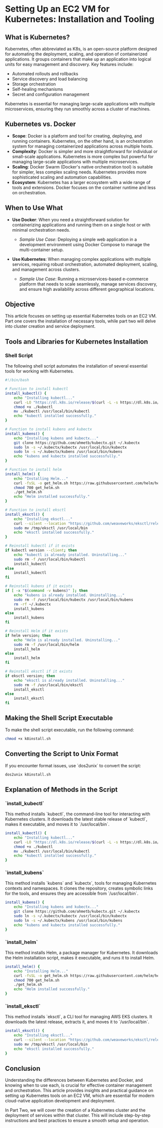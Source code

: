 
# Setting Up an EC2 VM for Kubernetes: Installation and Tooling

## What is Kubernetes?

Kubernetes, often abbreviated as K8s, is an open-source platform designed for automating the deployment, scaling, and operation of containerized applications. It groups containers that make up an application into logical units for easy management and discovery. Key features include:

- Automated rollouts and rollbacks
- Service discovery and load balancing
- Storage orchestration
- Self-healing mechanisms
- Secret and configuration management

Kubernetes is essential for managing large-scale applications with multiple microservices, ensuring they run smoothly across a cluster of machines.

## Kubernetes vs. Docker

- **Scope**: Docker is a platform and tool for creating, deploying, and running containers. Kubernetes, on the other hand, is an orchestration system for managing containerized applications across multiple hosts.
- **Complexity**: Docker is simpler and more straightforward for individual or small-scale applications. Kubernetes is more complex but powerful for managing large-scale applications with multiple microservices.
- **Scaling**: Docker Swarm (Docker's native orchestration tool) is suitable for simpler, less complex scaling needs. Kubernetes provides more sophisticated scaling and automation capabilities.
- **Ecosystem**: Kubernetes has a larger ecosystem with a wide range of tools and extensions. Docker focuses on the container runtime and less on orchestration.

## When to Use What

- **Use Docker**: When you need a straightforward solution for containerizing applications and running them on a single host or with minimal orchestration needs.
  - *Sample Use Case*: Deploying a simple web application in a development environment using Docker Compose to manage the multi-container setup.
  
- **Use Kubernetes**: When managing complex applications with multiple services, requiring robust orchestration, automated deployment, scaling, and management across clusters.
  - *Sample Use Case*: Running a microservices-based e-commerce platform that needs to scale seamlessly, manage services discovery, and ensure high availability across different geographical locations.

## Objective

This article focuses on setting up essential Kubernetes tools on an EC2 VM. Part one covers the installation of necessary tools, while part two will delve into cluster creation and service deployment.

## Tools and Libraries for Kubernetes Installation

### Shell Script

The following shell script automates the installation of several essential tools for working with Kubernetes.

```bash
#!/bin/bash

# Function to install kubectl
install_kubectl() {
    echo "Installing kubectl..."
    curl -LO "https://dl.k8s.io/release/$(curl -L -s https://dl.k8s.io/release/stable.txt)/bin/linux/amd64/kubectl"
    chmod +x ./kubectl
    mv ./kubectl /usr/local/bin/kubectl
    echo "kubectl installed successfully."
}

# Function to install kubens and kubectx
install_kubens() {
    echo "Installing kubens and kubectx..."
    git clone https://github.com/ahmetb/kubectx.git ~/.kubectx
    sudo ln -s ~/.kubectx/kubectx /usr/local/bin/kubectx
    sudo ln -s ~/.kubectx/kubens /usr/local/bin/kubens
    echo "kubens and kubectx installed successfully."
}

# Function to install helm
install_helm() {
    echo "Installing Helm..."
    curl -fsSL -o get_helm.sh https://raw.githubusercontent.com/helm/helm/main/scripts/get-helm-3
    chmod 700 get_helm.sh
    ./get_helm.sh
    echo "Helm installed successfully."
}

# Function to install eksctl
install_eksctl() {
    echo "Installing eksctl..."
    curl --silent --location "https://github.com/weaveworks/eksctl/releases/latest/download/eksctl_$(uname -s)_amd64.tar.gz" | tar xz -C /tmp
    sudo mv /tmp/eksctl /usr/local/bin
    echo "eksctl installed successfully."
}

# Reinstall kubectl if it exists
if kubectl version --client; then
    echo "kubectl is already installed. Uninstalling..."
    sudo rm -f /usr/local/bin/kubectl
    install_kubectl
else
    install_kubectl
fi

# Reinstall kubens if it exists
if [ -x "$(command -v kubens)" ]; then
    echo "kubens is already installed. Uninstalling..."
    sudo rm -f /usr/local/bin/kubectx /usr/local/bin/kubens
    rm -rf ~/.kubectx
    install_kubens
else
    install_kubens
fi

# Reinstall Helm if it exists
if helm version; then
    echo "Helm is already installed. Uninstalling..."
    sudo rm -f /usr/local/bin/helm
    install_helm
else
    install_helm
fi

# Reinstall eksctl if it exists
if eksctl version; then
    echo "eksctl is already installed. Uninstalling..."
    sudo rm -f /usr/local/bin/eksctl
    install_eksctl
else
    install_eksctl
fi
```

## Making the Shell Script Executable

To make the shell script executable, run the following command:

```bash
chmod +x k8install.sh
```

## Converting the Script to Unix Format

If you encounter format issues, use \`dos2unix\` to convert the script:

```bash
dos2unix k8install.sh
```

## Explanation of Methods in the Script

### \`install_kubectl\`
This method installs \`kubectl\`, the command-line tool for interacting with Kubernetes clusters. It downloads the latest stable release of \`kubectl\`, makes it executable, and moves it to \`/usr/local/bin\`.

```bash
install_kubectl() {
    echo "Installing kubectl..."
    curl -LO "https://dl.k8s.io/release/$(curl -L -s https://dl.k8s.io/release/stable.txt)/bin/linux/amd64/kubectl"
    chmod +x ./kubectl
    mv ./kubectl /usr/local/bin/kubectl
    echo "kubectl installed successfully."
}
```

### \`install_kubens\`
This method installs \`kubens\` and \`kubectx\`, tools for managing Kubernetes contexts and namespaces. It clones the repository, creates symbolic links for the tools, and ensures they are accessible from \`/usr/local/bin\`.

```bash
install_kubens() {
    echo "Installing kubens and kubectx..."
    git clone https://github.com/ahmetb/kubectx.git ~/.kubectx
    sudo ln -s ~/.kubectx/kubectx /usr/local/bin/kubectx
    sudo ln -s ~/.kubectx/kubens /usr/local/bin/kubens
    echo "kubens and kubectx installed successfully."
}
```

### \`install_helm\`
This method installs Helm, a package manager for Kubernetes. It downloads the Helm installation script, makes it executable, and runs it to install Helm.

```bash
install_helm() {
    echo "Installing Helm..."
    curl -fsSL -o get_helm.sh https://raw.githubusercontent.com/helm/helm/main/scripts/get-helm-3
    chmod 700 get_helm.sh
    ./get_helm.sh
    echo "Helm installed successfully."
}
```

### \`install_eksctl\`
This method installs \`eksctl\`, a CLI tool for managing AWS EKS clusters. It downloads the latest release, extracts it, and moves it to \`/usr/local/bin\`.

```bash
install_eksctl() {
    echo "Installing eksctl..."
    curl --silent --location "https://github.com/weaveworks/eksctl/releases/latest/download/eksctl_$(uname -s)_amd64.tar.gz" | tar xz -C /tmp
    sudo mv /tmp/eksctl /usr/local/bin
    echo "eksctl installed successfully."
}
```

## Conclusion

Understanding the differences between Kubernetes and Docker, and knowing when to use each, is crucial for effective container management and orchestration. This article provides insights and practical guidance on setting up Kubernetes tools on an EC2 VM, which are essential for modern cloud-native application development and deployment.

In Part Two, we will cover the creation of a Kubernetes cluster and the deployment of services within that cluster. This will include step-by-step instructions and best practices to ensure a smooth setup and operation.
